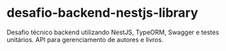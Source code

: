 # desafio-backend-nestjs-library
Desafio técnico backend utilizando NestJS, TypeORM, Swagger e testes unitários. API para gerenciamento de autores e livros.
